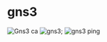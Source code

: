 # gns3
![Gns3 ca](https://github.com/JohanaJimenez1/gns31/assets/137881601/a91a3b1d-fe17-4bd3-a8f9-a366c431ffcf)
![gns3;](https://github.com/JohanaJimenez1/gns31/assets/137881601/a56639dd-5268-45fc-b2ce-0d1a793404aa)
![gns3 ping](https://github.com/JohanaJimenez1/gns31/assets/137881601/960fc352-c487-476c-864c-fb44e836412d)
